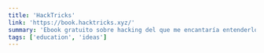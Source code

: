 ```yaml
---
title: 'HackTricks'
link: 'https://book.hacktricks.xyz/'
summary: 'Ebook gratuito sobre hacking del que me encantaría entenderlo todo.'
tags: ['education', 'ideas']
---
```

